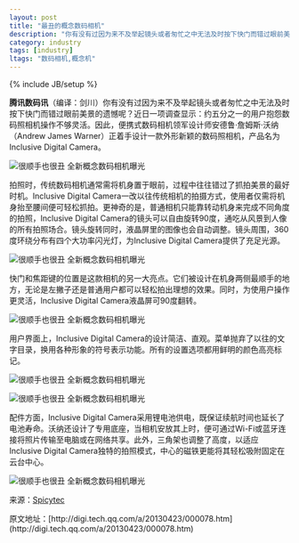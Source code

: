 ```yaml
---
layout: post
title: "最丑的概念数码相机"
description: "你有没有过因为来不及举起镜头或者匆忙之中无法及时按下快门而错过眼前美景的遗憾呢？"
category: industry
tags: [industry]
ltags: "数码相机,概念机"
---
```

{% include JB/setup %}
<div><p><strong>腾讯数码讯</strong>（编译：剑川）你有没有过因为来不及举起镜头或者匆忙之中无法及时按下快门而错过眼前美景的遗憾呢？近日一项调查显示：约五分之一的用户抱怨数码照相机操作不够灵活。因此，便携式数码相机领军设计师安德鲁·詹姆斯·沃纳（Andrew James Warner）正着手设计一款外形新颖的数码照相机，产品名为Inclusive Digital Camera。</p><p class="wumii-image"><img alt="很顺手也很丑 全新概念数码相机曝光" src="http://static.wumii.cn/site_images/f/D/s/pDkF9V.jpg"></p><p>拍照时，传统数码相机通常需将机身置于眼前，过程中往往错过了抓拍美景的最好时机。Inclusive Digital Camera一改以往传统相机的拍摄方式，使用者仅需将机身抬至腰间便可轻松抓拍。更神奇的是，普通相机只能靠转动机身来完成不同角度的拍照，Inclusive Digital Camera的镜头可以自由旋转90度，通吃从风景到人像的所有拍照场合。镜头旋转同时，液晶屏里的图像也会自动调整。镜头周围，360度环绕分布有四个大功率闪光灯，为Inclusive Digital Camera提供了充足光源。</p><p class="wumii-image"><img alt="很顺手也很丑 全新概念数码相机曝光" src="http://static.wumii.cn/site_images/f/6/w/LPkqSV.jpg"></p><p>快门和焦距键的位置是这款相机的另一大亮点。它们被设计在机身两侧最顺手的地方，无论是左撇子还是普通用户都可以轻松拍出理想的效果。同时，为使用户操作更灵活，Inclusive Digital Camera液晶屏可90度翻转。</p><p class="wumii-image"><img alt="很顺手也很丑 全新概念数码相机曝光" src="http://static.wumii.cn/site_images/f/M/c/B4Hw3l.jpg"></p><p>用户界面上，Inclusive Digital Camera的设计简洁、直观。菜单抛弃了以往的文字目录，换用各种形象的符号表示功能。所有的设置选项都用鲜明的颜色高亮标记。</p><p class="wumii-image"><img alt="很顺手也很丑 全新概念数码相机曝光" src="http://static.wumii.cn/site_images/f/Z/0/sBXrrJ.jpg"></p><p class="wumii-image"><img alt="很顺手也很丑 全新概念数码相机曝光" src="http://static.wumii.cn/site_images/f/u/P/J8x1YR.jpg"></p><p>配件方面，Inclusive Digital Camera采用锂电池供电，既保证续航时间也延长了电池寿命。沃纳还设计了专用底座，当相机安放其上时，便可通过Wi-Fi或蓝牙连接将照片传输至电脑或在网络共享。此外，三角架也调整了高度，以适应Inclusive Digital Camera独特的拍照模式，中心的磁铁更能将其轻松吸附固定在云台中心。</p><p class="wumii-image"><img alt="很顺手也很丑 全新概念数码相机曝光" src="http://static.wumii.cn/site_images/f/s/Y/0Ppbia.jpg"></p><p class="wumii-image-desc">来源：<a target="_blank" href="http://www.spicytec.com/2013/04/inclusive-digital-camera.html">Spicytec</a></p></div>
原文地址：[http://digi.tech.qq.com/a/20130423/000078.htm](http://digi.tech.qq.com/a/20130423/000078.htm)

